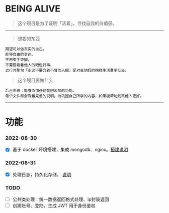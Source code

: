 <!--
 * @Date: 2022-08-28 14:44:57
 * @LastEditTime: 2022-08-31 22:43:18
-->

# BEING ALIVE

> 这个项目是为了证明「活着」，寻找自我的价值感。

---

> 想要的东西

```
期望可以做真实的自己。
能够自由的表达。
不用束手束脚。
不需要看着他人的眼色行事。
远行时那句「永远不要含着不甘而入眠」是对去他妈的糟糕生活重拳反击。
```

> 这个项目要做什么

```
后台系统：能够添加任何我想添加的功能。
每个文件都会有着完善的说明，为巩固自己所学的内容，如果能帮助到其他人更好。
```

---

# 功能

### 2022-08-30

- [x] 基于 docker 环境搭建，集成 mongodb、nginx。[搭建说明](./record/base-nginx-mongodb-docker.config.md)

### 2022-08-31
- [x] 处理日志，持久化存储。 [说明](./record/base-logger.md)


### TODO
- [ ] 公共类处理：统一数据返回格式处理、ip封装返回
- [ ] 创建账号、登陆，生成 JWT 用于身份鉴权

